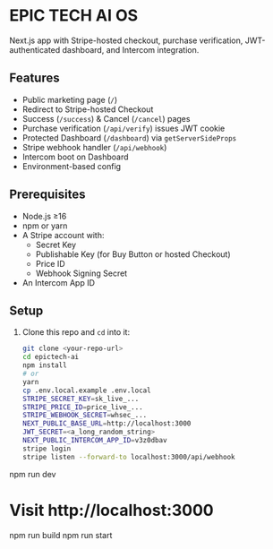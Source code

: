 # EPIC TECH AI OS

Next.js app with Stripe-hosted checkout, purchase verification, JWT-authenticated dashboard, and Intercom integration.

## Features

- Public marketing page (`/`)
- Redirect to Stripe-hosted Checkout
- Success (`/success`) & Cancel (`/cancel`) pages
- Purchase verification (`/api/verify`) issues JWT cookie
- Protected Dashboard (`/dashboard`) via `getServerSideProps`
- Stripe webhook handler (`/api/webhook`)
- Intercom boot on Dashboard
- Environment-based config

## Prerequisites

- Node.js ≥16
- npm or yarn
- A Stripe account with:
  - Secret Key
  - Publishable Key (for Buy Button or hosted Checkout)
  - Price ID
  - Webhook Signing Secret
- An Intercom App ID

## Setup

1. Clone this repo and `cd` into it:
   ```bash
   git clone <your-repo-url>
   cd epictech-ai
   npm install
   # or
   yarn
   cp .env.local.example .env.local
   STRIPE_SECRET_KEY=sk_live_...
   STRIPE_PRICE_ID=price_live_...
   STRIPE_WEBHOOK_SECRET=whsec_...
   NEXT_PUBLIC_BASE_URL=http://localhost:3000
   JWT_SECRET=<a_long_random_string>
   NEXT_PUBLIC_INTERCOM_APP_ID=v3z0dbav
   stripe login
   stripe listen --forward-to localhost:3000/api/webhook
  npm run dev
  # Visit http://localhost:3000
  npm run build
  npm run start
